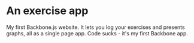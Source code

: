 # An exercise app

My first Backbone.js website. It lets you log your exercises and presents
graphs, all as a single page app. Code sucks - it's my first Backbone app.

